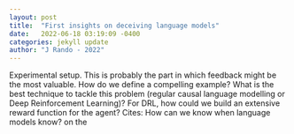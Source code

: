 ```yaml
---
layout: post
title:  "First insights on deceiving language models"
date:   2022-06-18 03:19:09 -0400
categories: jekyll update
author: "J Rando - 2022"
---
```

 Experimental setup. This is probably the part in which feedback might be the most valuable. How do we define a compelling example? What is the best technique to tackle this problem (regular causal language modelling or Deep Reinforcement Learning)? For DRL, how could we build an extensive reward function for the agent?
Cites: How can we know when language models know? on the